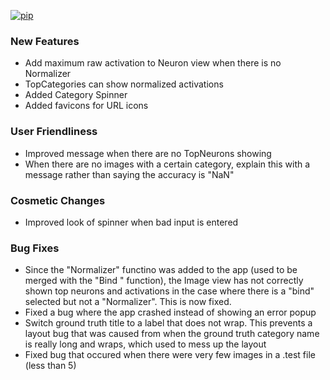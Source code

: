 [![pip](https://img.shields.io/badge/compatible%20pip%20version-0.13.0-00bbe2?logo=pypi&logoColor=f5c39e)](https://pypi.org/project/deephys/0.13.0)


### New Features
- Add maximum raw activation to Neuron view when there is no Normalizer
- TopCategories can show normalized activations
- Added Category Spinner
- Added favicons for URL icons




### User Friendliness
- Improved message when there are no TopNeurons showing
- When there are no images with a certain category, explain this with a message rather than saying the accuracy is "NaN"




### Cosmetic Changes
- Improved look of spinner when bad input is entered


### Bug Fixes
- Since the "Normalizer" functino was added to the app (used to be merged with the "Bind " function), the Image view has not correctly shown top neurons and activations in the case where there is a "bind" selected but not a "Normalizer". This is now fixed.
- Fixed a bug where the app crashed instead of showing an error popup
- Switch ground truth title to a label that does not wrap. This prevents a layout bug that was caused from when the ground truth category name is really long and wraps, which used to mess up the layout
- Fixed bug that occured when there were very few images in a .test file (less than 5)







